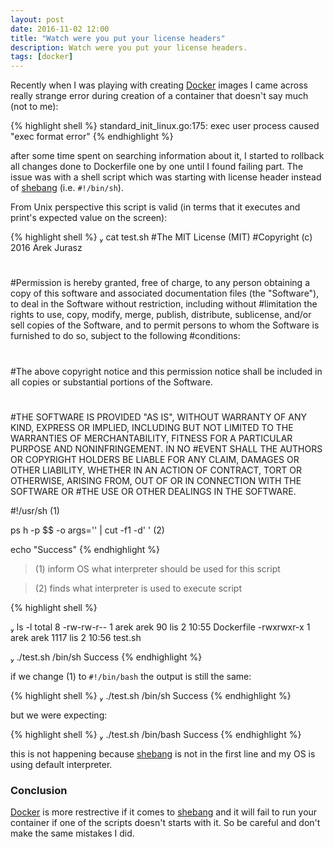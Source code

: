 ```yaml
---
layout: post
date: 2016-11-02 12:00
title: "Watch were you put your license headers"
description: Watch were you put your license headers.
tags: [docker]
---
```


Recently when I was playing with creating [Docker](https://www.docker.com/) images I came across really strange error during creation of a container that doesn't say much (not to me):

{% highlight shell %}
standard_init_linux.go:175: exec user process caused "exec format error"
{% endhighlight %}

<!--more-->

after some time spent on searching information about it, I started to rollback all changes done to Dockerfile one by one until I found failing part. The issue was with a shell script which was starting with license header instead of [shebang](https://en.wikipedia.org/wiki/Shebang_(Unix)) (i.e. `#!/bin/sh`).

From Unix perspective this script is valid (in terms that it executes and print's expected value on the screen):

{% highlight shell %}
 cat test.sh
#The MIT License (MIT)
#Copyright (c) 2016 Arek Jurasz
#
#Permission is hereby granted, free of charge, to any person obtaining a copy of this software and associated documentation files (the "Software"), to deal in the Software without restriction, including without #limitation the rights to use, copy, modify, merge, publish, distribute, sublicense, and/or sell copies of the Software, and to permit persons to whom the Software is furnished to do so, subject to the following #conditions:
#
#The above copyright notice and this permission notice shall be included in all copies or substantial portions of the Software.
#
#THE SOFTWARE IS PROVIDED "AS IS", WITHOUT WARRANTY OF ANY KIND, EXPRESS OR IMPLIED, INCLUDING BUT NOT LIMITED TO THE WARRANTIES OF MERCHANTABILITY, FITNESS FOR A PARTICULAR PURPOSE AND NONINFRINGEMENT. IN NO #EVENT SHALL THE AUTHORS OR COPYRIGHT HOLDERS BE LIABLE FOR ANY CLAIM, DAMAGES OR OTHER LIABILITY, WHETHER IN AN ACTION OF CONTRACT, TORT OR OTHERWISE, ARISING FROM, OUT OF OR IN CONNECTION WITH THE SOFTWARE OR #THE USE OR OTHER DEALINGS IN THE SOFTWARE.

#!/usr/sh (1)

ps h -p $$ -o args='' | cut -f1 -d' ' (2)

echo "Success"
{% endhighlight %}

> (1) inform OS what interpreter should be used for this script

> (2) finds what interpreter is used to execute script

{% highlight shell %}

 ls -l
total 8
-rw-rw-r-- 1 arek arek   90 lis  2 10:55 Dockerfile
-rwxrwxr-x 1 arek arek 1117 lis  2 10:56 test.sh

 ./test.sh
/bin/sh
Success
{% endhighlight %}

if we change (1) to `#!/bin/bash` the output is still the same:

{% highlight shell %}
 ./test.sh
/bin/sh
Success
{% endhighlight %}

but we were expecting:

{% highlight shell %}
 ./test.sh
/bin/bash
Success
{% endhighlight %}

this is not happening because [shebang](https://en.wikipedia.org/wiki/Shebang_(Unix)) is not in the first line and my OS is using default interpreter.


### Conclusion

[Docker](https://www.docker.com/) is more restrective if it comes to [shebang](https://en.wikipedia.org/wiki/Shebang_(Unix)) and it will fail to run your container if one of the scripts doesn't starts with it. So be careful and don't make the same mistakes I did.
